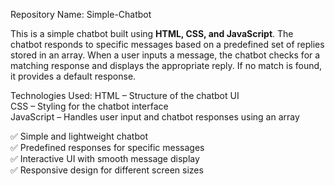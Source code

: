 Repository Name: Simple-Chatbot 

This is a simple chatbot built using **HTML, CSS, and JavaScript**. The chatbot responds to specific messages based on a predefined set of replies stored in an array. 
When a user inputs a message, the chatbot checks for a matching response and displays the appropriate reply. If no match is found, it provides a default response.  

Technologies Used:
HTML – Structure of the chatbot UI  
CSS – Styling for the chatbot interface  
JavaScript – Handles user input and chatbot responses using an array  

✅ Simple and lightweight chatbot  
✅ Predefined responses for specific messages  
✅ Interactive UI with smooth message display  
✅ Responsive design for different screen sizes  

